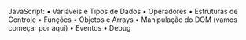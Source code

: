 JavaScript:
• Variáveis e Tipos de Dados
• Operadores
• Estruturas de Controle
• Funções
• Objetos e Arrays
• Manipulação do DOM (vamos começar por aqui)
• Eventos
• Debug
